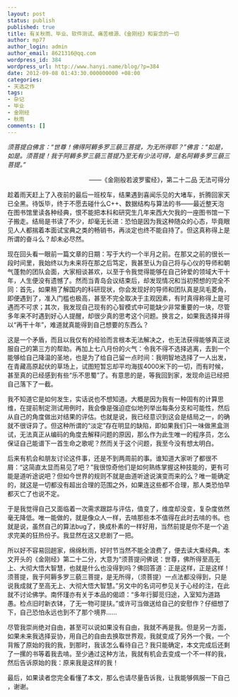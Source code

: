 ```yaml
---
layout: post
status: publish
published: true
title: 有关秋雨、毕业、软件测试、痛苦根源、《金刚经》和妄念的一切
author: mp77
author_login: admin
author_email: 8621316@qq.com
wordpress_id: 384
wordpress_url: http://www.hanyi.name/blog/?p=384
date: 2012-09-08 01:43:30.000000000 +08:00
categories:
- 天选之作
tags:
- 杂记
- 毕业
- 金刚经
- 秋雨
comments: []
---
```

<em>须菩提白佛言：“世尊！佛得阿耨多罗三藐三菩提，为无所得耶？”佛言：“如是，如是。须菩提！我于阿耨多罗三藐三菩提乃至无有少法可得，是名阿耨多罗三藐三菩提。”</em>
<p style="text-align: right;">——《金刚般若波罗蜜经》，第二十二品 无法可得分</p>
趁着雨天赶上了入夜前的最后一班校车，结果遇到喜闻乐见的大堵车，折腾回家天已全黑。待饭毕，终于不愿去碰什么C++、数据结构与算法的书——最近整天泡在图书馆里读各种经典，恨不能把本科和研究生几年来西大欠我的一座图书馆一下子搬走。结局是书读了不少，却毫无长进：恐怕是因为我这种随众的心态，毕竟眼见人人都揣着本面试宝典之类的畅销书，再淡定也终不能自持了。但这真称得上是所谓的奋斗么？却未必尽然。

现在回头看一眼前一篇文章的日期：写于大约一个半月之前。在那又之前的很长一段时间里，我始终以为未来将在那之后笃定，我甚至认为自己将与心仪的导师和朝气蓬勃的团队会面，大家相谈甚欢，以至于令我觉得能够在自己钟爱的领域大干十年，人生便没有遗憾了。然而当青岛会议结束后，却发现情况和当初预想的完全不同：首先，如果稍了解国内的科研现状，你会发现好的导师和团队真是凤毛菱角，即便遇到了，准入门槛也极高，甚至不完全取决于主观因素，有时真得称得上是可遇而不可求；其次，我发现自己现有的心智模式中可能缺少非常重要的一块，尽管多年来不时遇到好心人提醒，却很少真的思考这个问题。换言之，如果我选择并得以“再干十年”，难道就真能得到自己想要的东西么？

这是一个矛盾，而且以我仅有的经验而言根本无法解决之，也无法获得能够真正说服自己的第三方的帮助。再加上七八月份的火气：令我不得不选择逃离，去到一个能够给自己降温的圣地，也是为了给自己留一点时间：我明智地选择了一人出发，在青藏高原起伏的草场上，试图短暂忘却平均海拔4000米下的一切，而有时候，甚至真的已经感到有些“乐不思蜀”了。有意思的是，等我回到家，发现命运已经把自己落下了一截。

我不知道它是如何发生，实话说也不想知道。大概是因为我有一种固有的计算思维，在提前制定测试用例时，我会像是强迫症似地列举出每条分支和可能性，然后从自己的角度做出对结果的评估。也就是说，我已经意识到这会是结局之一，的确就不很讶异了。但这种所谓的“淡定”存在明显的缺陷，即如果我们只一味做黑盒测试，无法真正从编码的角度去解释问题的原因，那么作为此生唯一的程序员，怎么保证自己能谱下一首生命之歌呢？然而关于这个问题，我至今没有想太明白。

后来有机会和朋友讨论这件事，还是不到两周前的事。谁知道大家听了都很不屑：“这简直太显而易见了吧？”我很惊奇他们是如何熟练掌握这种技能的，更有可能是道听途说吧？但如今世界的规则不就是由道听途说演变而来的么？唯一能确定的，就这是一切都没有超出合理的范围之外，如果连这些都不合理，那人类恐怕早都灭亡了也说不定。

于是我觉得自己又面临着一次需求跟踪与评估，值变了，维度却没变，复杂度依然毫无降低。唯一能做的，就是像众人一样，去啃那些本不值得在此时去啃的书。也就是说，虽然自己的算法bug了，换成朴素的一样好用，当然前提是你不是一个追求完美的狂热份子。我显然在这又悲剧了一把。

所以好不容易回趟家，绵绵秋雨，好时节当然不能全浪费了，便去读大乘经典。本文开头的《金刚经》第二十二分，大意为“须菩提问佛说：世尊，佛所得至高无上、大彻大悟大智慧，也就是什么也没得到吗？佛回答道：正是这样，正是这样！须菩提，我于阿耨多罗三藐三菩提，是无所得，（须菩提）一点法都没得到，只是说我成就了至高无上、大彻大悟大智慧。”另文中的名词可参见关于心经的注，在此就不讨论佛学。南怀瑾亦有关于本品的偈颂：“多年行脚觅归途，入室知为道路愚。检点旧时新衣钵，了无一物可提扶。”或许可当做送给自己的安慰作？仔细想了下，自己恐怕永远也到不了那个境界......

尽管我崇尚绝对自由，甚至可以说如果没有自由，我就不再是我。但是另一方面，如果未来我选择妥协，用自己的自由去换取世界观，我就变成了另外一个我，一个背叛了原始的我的我，到那时，我该怎么看待自己？我只能确定，本文完成后还剩了一摞的书等着我去啃。至少通过这种方法，我就有机会去变成一个不一样的我，然后告诉原始的我：原来我是这样的我！

最后，如果读者您完全看懂了本文，那么也请尽量告诉我，让我能够佩服一下自己 ，谢谢。

